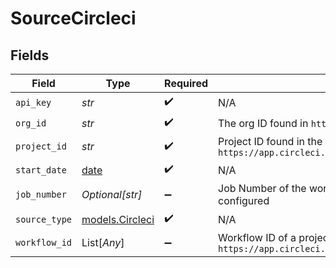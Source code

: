 # SourceCircleci


## Fields

| Field                                                                                                                                                                                   | Type                                                                                                                                                                                    | Required                                                                                                                                                                                | Description                                                                                                                                                                             |
| --------------------------------------------------------------------------------------------------------------------------------------------------------------------------------------- | --------------------------------------------------------------------------------------------------------------------------------------------------------------------------------------- | --------------------------------------------------------------------------------------------------------------------------------------------------------------------------------------- | --------------------------------------------------------------------------------------------------------------------------------------------------------------------------------------- |
| `api_key`                                                                                                                                                                               | *str*                                                                                                                                                                                   | :heavy_check_mark:                                                                                                                                                                      | N/A                                                                                                                                                                                     |
| `org_id`                                                                                                                                                                                | *str*                                                                                                                                                                                   | :heavy_check_mark:                                                                                                                                                                      | The org ID found in `https://app.circleci.com/settings/organization/circleci/xxxxx/overview`                                                                                            |
| `project_id`                                                                                                                                                                            | *str*                                                                                                                                                                                   | :heavy_check_mark:                                                                                                                                                                      | Project ID found in the project settings, Visit `https://app.circleci.com/settings/project/circleci/ORG_SLUG/YYYYY`                                                                     |
| `start_date`                                                                                                                                                                            | [date](https://docs.python.org/3/library/datetime.html#date-objects)                                                                                                                    | :heavy_check_mark:                                                                                                                                                                      | N/A                                                                                                                                                                                     |
| `job_number`                                                                                                                                                                            | *Optional[str]*                                                                                                                                                                         | :heavy_minus_sign:                                                                                                                                                                      | Job Number of the workflow for `jobs` stream, Auto fetches from `workflow_jobs` stream, if not configured                                                                               |
| `source_type`                                                                                                                                                                           | [models.Circleci](../models/circleci.md)                                                                                                                                                | :heavy_check_mark:                                                                                                                                                                      | N/A                                                                                                                                                                                     |
| `workflow_id`                                                                                                                                                                           | List[*Any*]                                                                                                                                                                             | :heavy_minus_sign:                                                                                                                                                                      | Workflow ID of a project pipeline, Could be seen in the URL of pipeline build, Example `https://app.circleci.com/pipelines/circleci/55555xxxxxx/7yyyyyyyyxxxxx/2/workflows/WORKFLOW_ID` |